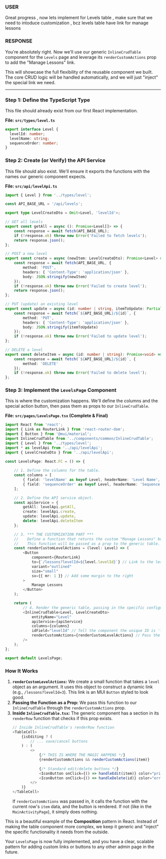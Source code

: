 ### USER
Great progress , now lets implement for Levels table , make sure that we need to intoduce customization , bcz levels table have link for manage lessons

### RESPONSE
You're absolutely right. Now we'll use our generic `InlineCrudTable` component for the `Levels` page and leverage its `renderCustomActions` prop to add the "Manage Lessons" link.

This will showcase the full flexibility of the reusable component we built. The core CRUD logic will be handled automatically, and we will just "inject" the special link we need.

---

### **Step 1: Define the TypeScript Type**

This file should already exist from our first React implementation.

**File: `src/types/level.ts`**
```typescript
export interface Level {
  levelId: number;
  levelName: string;
  sequenceOrder: number;
}
```

### **Step 2: Create (or Verify) the API Service**

This file should also exist. We'll ensure it exports the functions with the names our generic component expects.

**File: `src/api/levelApi.ts`**
```typescript
import { Level } from '../types/level';

const API_BASE_URL = '/api/levels';

export type LevelCreateDto = Omit<Level, 'levelId'>;

// GET all levels
export const getAll = async (): Promise<Level[]> => {
    const response = await fetch(API_BASE_URL);
    if (!response.ok) throw new Error('Failed to fetch levels');
    return response.json();
};

// POST a new level
export const create = async (newItem: LevelCreateDto): Promise<Level> => {
    const response = await fetch(API_BASE_URL, {
        method: 'POST',
        headers: { 'Content-Type': 'application/json' },
        body: JSON.stringify(newItem)
    });
    if (!response.ok) throw new Error('Failed to create level');
    return response.json();
};

// PUT (update) an existing level
export const update = async (id: number | string, itemToUpdate: Partial<LevelCreateDto>): Promise<void> => {
    const response = await fetch(`${API_BASE_URL}/${id}`, {
        method: 'PUT',
        headers: { 'Content-Type': 'application/json' },
        body: JSON.stringify(itemToUpdate)
    });
    if (!response.ok) throw new Error('Failed to update level');
};

// DELETE a level
export const deleteItem = async (id: number | string): Promise<void> => {
    const response = await fetch(`${API_BASE_URL}/${id}`, {
        method: 'DELETE'
    });
    if (!response.ok) throw new Error('Failed to delete level');
};
```

### **Step 3: Implement the `LevelsPage` Component**

This is where the customization happens. We'll define the columns and the special action button, then pass them as props to our `InlineCrudTable`.

**File: `src/pages/LevelsPage.tsx` (Complete & Final)**
```typescript
import React from 'react';
import { Link as RouterLink } from 'react-router-dom';
import { Button } from '@mui/material';
import InlineCrudTable from '../components/common/InlineCrudTable';
import { Level } from '../types/level';
import * as levelApi from '../api/levelApi';
import { LevelCreateDto } from '../api/levelApi';

const LevelsPage: React.FC = () => {
    
    // 1. Define the columns for the table.
    const columns = [
        { field: 'levelName' as keyof Level, headerName: 'Level Name', type: 'string' as const },
        { field: 'sequenceOrder' as keyof Level, headerName: 'Sequence Order', type: 'number' as const }
    ];

    // 2. Define the API service object.
    const apiService = {
        getAll: levelApi.getAll,
        create: levelApi.create,
        update: levelApi.update,
        delete: levelApi.deleteItem
    };

    // 3. *** THE CUSTOMIZATION PART ***
    //    Define a function that returns the custom "Manage Lessons" button.
    //    This function will be passed as a prop to the generic table.
    const renderCustomLevelActions = (level: Level) => (
        <Button 
            component={RouterLink} 
            to={`/lessons?levelId=${level.levelId}`} // Link to the lessons page with the levelId
            variant="outlined" 
            size="small"
            sx={{ mr: 1 }} // Add some margin to the right
        >
            Manage Lessons
        </Button>
    );

    return (
        // 4. Render the generic table, passing in the specific configuration and the custom action renderer.
        <InlineCrudTable<Level, LevelCreateDto>
            entityName="Level"
            apiService={apiService}
            columns={columns}
            idField="levelId" // Tell the component the unique ID is 'levelId'
            renderCustomActions={renderCustomLevelActions} // Pass the custom function here
        />
    );
};

export default LevelsPage;
```

### **How It Works**

1.  **`renderCustomLevelActions`:** We create a small function that takes a `level` object as an argument. It uses this object to construct a dynamic link (e.g., `/lessons?levelId=3`). This link is an MUI `Button` styled to look good.
2.  **Passing the Function as a Prop:** We pass this function to our `InlineCrudTable` through the `renderCustomActions` prop.
3.  **Inside `InlineCrudTable.tsx`:** The generic component has a section in its `renderRow` function that checks if this prop exists.
    ```typescript
    // Inside InlineCrudTable's renderRow function
    <TableCell>
        {isEditing ? (
            // ... save/cancel buttons
        ) : (
            <>
                {/* THIS IS WHERE THE MAGIC HAPPENS */}
                {renderCustomActions && renderCustomActions(item)}
                
                {/* Standard edit/delete buttons */}
                <IconButton onClick={() => handleEdit(item)} color="primary"><EditIcon /></IconButton>
                <IconButton onClick={() => handleDelete(id)} color="error"><DeleteIcon /></IconButton>
            </>
        )}
    </TableCell>
    ```
    If `renderCustomActions` was passed in, it calls the function with the current row's `item` data, and the button is rendered. If not (like in the `MainActivityPage`), it simply does nothing.

This is a beautiful example of the **Composition** pattern in React. Instead of making the table component more complex, we keep it generic and "inject" the specific functionality it needs from the outside.

Your `LevelsPage` is now fully implemented, and you have a clear, scalable pattern for adding custom links or buttons to any other admin page in the future.

